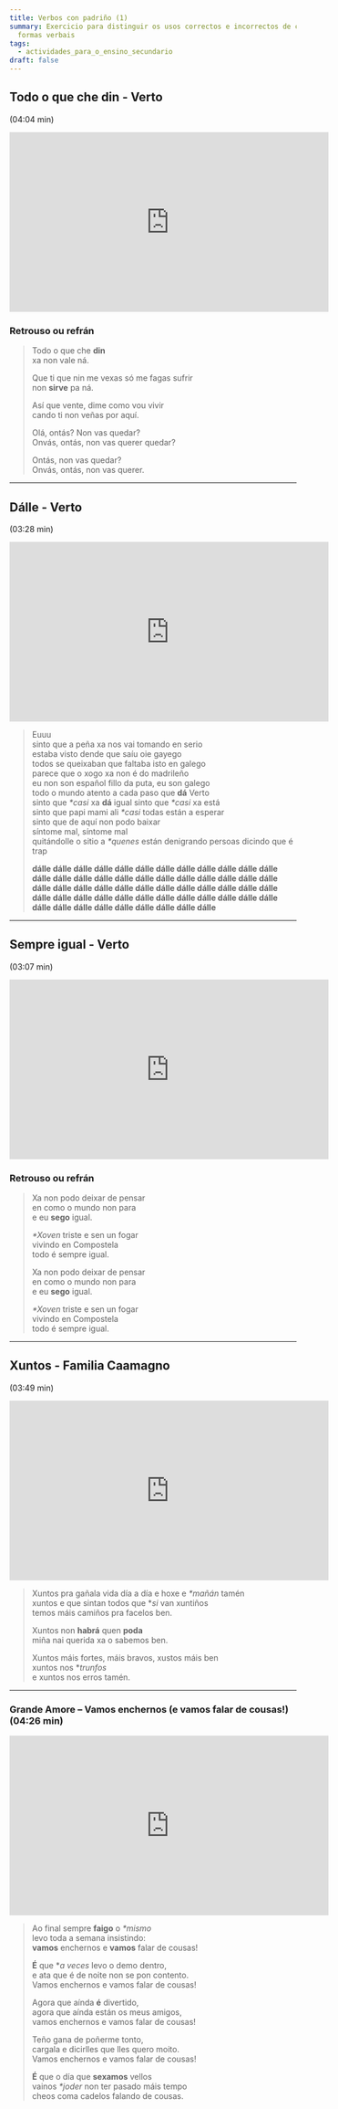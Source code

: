 ```yaml
---
title: Verbos con padriño (1)
summary: Exercicio para distinguir os usos correctos e incorrectos de certas
  formas verbais
tags:
  - actividades_para_o_ensino_secundario
draft: false
---
```

## Todo o que che din - Verto

(04:04 min)

<iframe width="560" height="315" src="https://www.youtube.com/embed/sdhbZUNrjKA" title="YouTube video player" frameborder="0" allow="accelerometer; autoplay; clipboard-write; encrypted-media; gyroscope; picture-in-picture" allowfullscreen></iframe>

### Retrouso ou refrán

> Todo o que che **din**\
> xa non vale ná.
>
> Que ti que nin me vexas só me fagas sufrir\
> non **sirve** pa ná.
>
> Así que vente, dime como vou vivir\
> cando ti non veñas por aquí.
>
> Olá, ontás? Non vas quedar?\
> Onvás, ontás, non vas querer quedar?
>
> Ontás, non vas quedar?\
> Onvás, ontás, non vas querer.

- - -

## Dálle - Verto

(03:28 min)

<iframe width="560" height="315" src="https://www.youtube.com/embed/UNaNNbyn4KY" title="YouTube video player" frameborder="0" allow="accelerometer; autoplay; clipboard-write; encrypted-media; gyroscope; picture-in-picture" allowfullscreen></iframe>

> Euuu\
> sinto que a peña xa nos vai tomando en serio\
> estaba visto dende que saíu oie gayego\
> todos se queixaban que faltaba isto en galego\
> parece que o xogo xa non é do madrileño\
> eu non son español fillo da puta, eu son galego\
> todo o mundo atento a cada paso que **dá** Verto\
> sinto que *\*casi* xa **dá** igual sinto que *\*casi* xa está\
> sinto que papi mami ali *\*casi* todas están a esperar\
> sinto que de aquí non podo baixar\
> síntome mal, síntome mal\
> quitándolle o sitio a *\*quenes* están denigrando persoas dicindo que é trap 
>
> **dálle dálle dálle dálle dálle dálle dálle dálle dálle dálle dálle dálle dálle dálle dálle dálle dálle dálle dálle dálle dálle dálle dálle dálle dálle dálle dálle dálle dálle dálle dálle dálle dálle dálle dálle dálle dálle dálle dálle dálle dálle dálle dálle dálle dálle dálle dálle dálle dálle dálle dálle dálle dálle dálle dálle dálle dálle**

- - -

## Sempre igual - Verto

(03:07 min)

<iframe width="560" height="315" src="https://www.youtube.com/embed/SMIULbtShf8" title="YouTube video player" frameborder="0" allow="accelerometer; autoplay; clipboard-write; encrypted-media; gyroscope; picture-in-picture" allowfullscreen></iframe>

### Retrouso ou refrán

> Xa non podo deixar de pensar\
> en como o mundo non para\
> e eu **sego** igual.
>
> *\*Xoven* triste e sen un fogar\
> vivindo en Compostela\
> todo é sempre igual.
>
> Xa non podo deixar de pensar\
> en como o mundo non para\
> e eu **sego** igual.
>
> *\*Xoven* triste e sen un fogar\
> vivindo en Compostela\
> todo é sempre igual.

- - -

## Xuntos - Familia Caamagno

(03:49 min)

<iframe width="560" height="315" src="https://www.youtube.com/embed/0330IKoCh0o" title="YouTube video player" frameborder="0" allow="accelerometer; autoplay; clipboard-write; encrypted-media; gyroscope; picture-in-picture" allowfullscreen></iframe>

> Xuntos pra gañala vida día a día e hoxe e *\*mañán* tamén\
> xuntos e que sintan todos que **si* van xuntiños\
> temos máis camiños pra facelos ben.
>
> Xuntos non **habrá** quen **poda**\
> miña nai querida xa o sabemos ben.
>
> Xuntos máis fortes, máis bravos, xustos máis ben\
> xuntos nos **trunfos*\
> e xuntos nos erros tamén.

- - -

### Grande Amore – Vamos enchernos (e vamos falar de cousas!) (04:26 min)

<iframe width="560" height="315" src="https://www.youtube.com/embed/T0Lma3MZ01s" title="YouTube video player" frameborder="0" allow="accelerometer; autoplay; clipboard-write; encrypted-media; gyroscope; picture-in-picture" allowfullscreen></iframe>

> Ao final sempre **faigo** o *\*mismo*\
> levo toda a semana insistindo:\
> **vamos** enchernos e **vamos** falar de cousas!
>
> **É** que **a veces* levo o demo dentro,\
> e ata que é de noite non se pon contento.\
> Vamos enchernos e vamos falar de cousas!
>
> Agora que aínda **é** divertido,\
> agora que aínda están os meus amigos,\
> vamos enchernos e vamos falar de cousas!
>
> Teño gana de poñerme tonto,\
> cargala e dicirlles que lles quero moito.\
> Vamos enchernos e vamos falar de cousas!
>
> **É** que o día que **sexamos** vellos\
> vainos *\*joder* non ter pasado máis tempo\
> cheos coma cadelos falando de cousas.